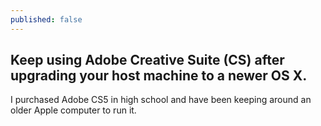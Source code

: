 ```yaml
---
published: false
---
```

## Keep using Adobe Creative Suite (CS) after upgrading your host machine to a newer OS X. 

I purchased Adobe CS5 in high school and have been keeping around an older Apple computer to run it. 